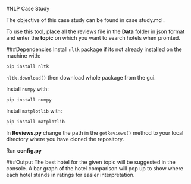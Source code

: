 #NLP Case Study

The objective of this case study can be found in case study.md .

To use this tool, place all the reviews file in the **Data** folder in json format and enter the **topic** on which you want to search hotels when promted.

###Dependencies
Install `nltk` package if its not already installed on the machine with:

`pip install nltk`

`nltk.download()` then download whole package from the gui.

Install `numpy` with:

`pip install numpy`

Install `matplotlib` with:

`pip install matplotlib`

In **Reviews.py** change the path in the `getReviews()` method to your local directory where you have cloned the repository.

Run **config.py** 

###Output
The best hotel for the given topic will be suggested in the console.
A bar graph of the hotel comparison will pop up to show where each hotel stands in ratings for easier interpretation.

